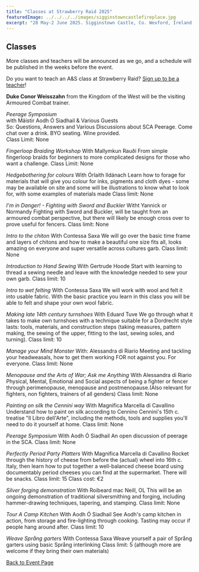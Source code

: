 ```yaml
---
title: "Classes at Strawberry Raid 2025"
featuredImage: ../../../../images/sigginstowncastlefireplace.jpg
excerpt: "28 May-2 June 2025. Sigginstown Castle, Co. Wexford, Ireland."
---
```


## Classes

More classes and teachers will be announced as we go, and a schedule will be published in the weeks before the event.  

Do you want to teach an A&S class at Strawberry Raid? [Sign up to be a teacher](https://forms.gle/gZ9PExvaKbmcPYQG9)!


**Duke Conor Weisszahn** from the Kingdom of the West will be the visiting Armoured Combat trainer.

*Peerage Symposium*  
with Máistir Aodh Ó Siadhail & Various Guests   
So: Questions, Answers and Various Discussions about SCA Peerage. Come chat over a drink. BYO seating. Wine provided.  
Class Limit: None  

*Fingerloop Braiding Workshop*
With Mallymkun Rauði
From simple fingerloop braids for beginners to more complicated designs for those who want a challenge.
Class Limit: None

*Hedgebothering for colours*
With Órlaith Ildánach 
Learn how to forage for materials that will give you colour for inks, pigments and cloth dyes - some may be available on site and some will be illustrations to know what to look for, with some examples of materials made 
Class limit: None

*I'm in Danger! - Fighting with Sword and Buckler*
Witht Yannick or Normandy
Fighting with Sword and Buckler, will be taught from an armoured combat perspective, but there will likely be enough cross over to prove useful for fencers.
Class limit: None

*Intro to the chiton*
With Contessa Saxa 
We will go over the basic time frame and layers of chitons and how to make a beautiful one size fits all, looks amazing on everyone and super versatile across cultures garb. 
Class limit: None

*Introduction to Hand Sewing*
With Gertrude Hoode
Start with learning to thread a sewing needle and leave with the knowledge needed to sew your own garb. 
Class limit: 10

*Intro to wet felting*
With Contessa Saxa
We will work with wool and felt it into usable fabric. With the basic practice you learn in this class you will be able to felt and shape your own wool fabric.

*Making late 14th century turnshoes*
With Eduard Tuve
We go through what it takes to make own turnshoes with a technique suitable for a Dordrecht style lasts: tools, materials, and construction steps (taking measures, pattern making, the sewing of the upper, fitting to the last, sewing soles, and turning). 
Class limit: 10

*Manage your Mind Monster*
With: Alessandra di Riario
Meeting and tackling your headweasals, how to get them working FOR not against you. For everyone. 
Class limit: None

*Menopause and the Arts of War; Ask me Anything*
With Alessandra di Riario
Physical, Mental, Emotional and Social aspects of being a fighter or fencer through perimenopause, menopause and postmenopause.(Also relevant for fighters, non fighters, trainers of all genders)
Class limit: None

*Painting on silk the Cennini way*
With Magnifica Marcella di Cavallino
Understand how to paint on silk according to Cennino Cennini's 15th c. treatise "Il Libro dell'Arte", including the methods, tools and supplies you'll need to do it yourself at home. 
Class limit: None

*Peerage Symposium*
With Aodh Ó Siadhail
An open discussion of peerage in the SCA.
Class limit: None

*Perfectly Period Party Platters*
With Magnifica Marcella di Cavallino
Rocket through the history of cheese from before the (actual) wheel into 16th c. Italy, then learn how to put together a well-balanced cheese board using documentably period cheeses you can find at the supermarket. There will be snacks.
Class limit: 15
Class cost: €2

*Silver forging demonstration*
With Roibeard mac Neill, OL
This will be an ongoing demonstration of traditional silversmithing and forging, including hammer-drawing techniques, tapering, and stamping.
Class limit: None

*Tour A Camp Kitchen*
With Aodh Ó Siadhail
See Aodh's camp kitchen in action, from storage and fire-lighting through cooking. Tasting may occur if people hang around after.
Class limit: 10

*Weave Språng garters* 
With Contessa Saxa
Weave yourself a pair of Språng garters using basic Språng interlinking 
Class limit: 5 (although more are welcome if they bring their own materials)


<a href="/events/2025/strawberry-raid-iv/">Back to Event Page</a>
